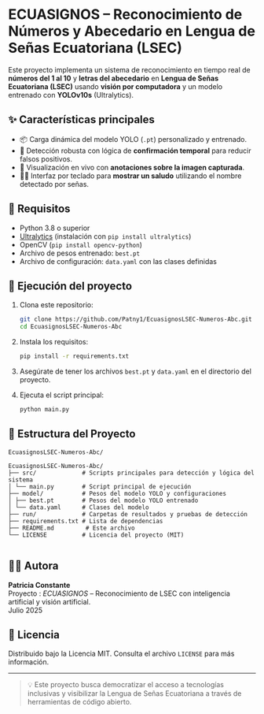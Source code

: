 # ECUASIGNOS – Reconocimiento de Números y Abecedario en Lengua de Señas Ecuatoriana (LSEC)

Este proyecto implementa un sistema de reconocimiento en tiempo real de **números del 1 al 10** y **letras del abecedario** en **Lengua de Señas Ecuatoriana (LSEC)** usando **visión por computadora** y un modelo entrenado con **YOLOv10s** (Ultralytics).

## ✨ Características principales

- 📦 Carga dinámica del modelo YOLO (`.pt`) personalizado y entrenado.
- 🧠 Detección robusta con lógica de **confirmación temporal** para reducir falsos positivos.
- 🎯 Visualización en vivo con **anotaciones sobre la imagen capturada**.
- 🧑‍💻 Interfaz por teclado para **mostrar un saludo** utilizando el nombre detectado por señas.

## 🔧 Requisitos

- Python 3.8 o superior  
- [Ultralytics](https://docs.ultralytics.com/) (instalación con `pip install ultralytics`)
- OpenCV (`pip install opencv-python`)
- Archivo de pesos entrenado: `best.pt`
- Archivo de configuración: `data.yaml` con las clases definidas

## 🚀 Ejecución del proyecto

1. Clona este repositorio:
   ```bash
   git clone https://github.com/Patny1/EcuasignosLSEC-Numeros-Abc.git
   cd EcuasignosLSEC-Numeros-Abc
   ```

2. Instala los requisitos:
   ```bash
   pip install -r requirements.txt
   ```

3. Asegúrate de tener los archivos `best.pt` y `data.yaml` en el directorio del proyecto.

4. Ejecuta el script principal:
   ```bash
   python main.py
   ```

## 📂 Estructura del Proyecto

```
EcuasignosLSEC-Numeros-Abc/

EcuasignosLSEC-Numeros-Abc/
├── src/             # Scripts principales para detección y lógica del sistema
│ └── main.py        # Script principal de ejecución
├── model/           # Pesos del modelo YOLO y configuraciones
│ ├── best.pt        # Pesos del modelo YOLO entrenado
│ └── data.yaml      # Clases del modelo
├── run/             # Carpetas de resultados y pruebas de detección
├── requirements.txt # Lista de dependencias
├── README.md         # Este archivo
└── LICENSE          # Licencia del proyecto (MIT)


```

## 👩‍💻 Autora

**Patricia Constante**  
Proyecto : _ECUASIGNOS_ – Reconocimiento de LSEC con inteligencia artificial y visión artificial.  
Julio 2025  

## 📜 Licencia

Distribuido bajo la Licencia MIT. Consulta el archivo `LICENSE` para más información.

---

> 💡 Este proyecto busca democratizar el acceso a tecnologías inclusivas y visibilizar la Lengua de Señas Ecuatoriana a través de herramientas de código abierto.
